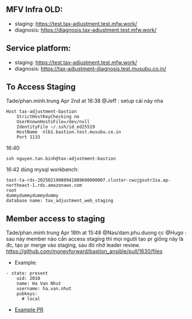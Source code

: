 ## MFV Infra OLD:
- staging: https://test.tax-adjustment.test.mfw.work/
- diagnosis: https://diagnosis.tax-adjustment.test.mfw.work/

## Service platform:
- staging: https://test.tax-adjustment.test.mfw.work/
- diagnosis: https://tax-adjustment-diagnosis.test.musubu.co.in/

## To Access Staging
Tade/phan.minh.trung
  Apr 2nd at 16:38
@Jeff
: setup cái này nha

```
Host tax-adjustment-bastion
    StrictHostKeyChecking no
    UserKnownHostsFile=/dev/null
    IdentityFile ~/.ssh/id_ed25519
    HostName  nlb1.bastion.test.musubu.co.in
    Port 1133
```

16:40
```
ssh nguyen.tan.binh@tax-adjustment-bastion
```

16:42 dùng mysql workbench:
```
test-ta-rds-20250219080941889600000007.cluster-cwujgsutr2sa.ap-northeast-1.rds.amazonaws.com
root
dummydummydummydummy
database name: tax_adjustment_web_staging
```

## Member access to staging
Tade/phan.minh.trung
  Apr 18th at 15:48
@Nas/dam.phu.duong
 cc 
@Hugo
: sau này member nào cần access staging thì mọi người tạo pr giống này là đc, tạo pr merge vào staging, sau đó nhờ leader review.
https://github.com/moneyforward/bastion_ansible/pull/1630/files


- Example:

```
- state: present
    uid: 2010
    name: Ha Van Nhut
    username: ha.van.nhut
    pubkeys:
      # local
```

- [Example PR](https://github.com/moneyforward/bastion_ansible/pull/1684)